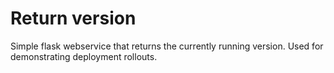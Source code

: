 # Return version

Simple flask webservice that returns the currently running version. Used for demonstrating deployment rollouts.